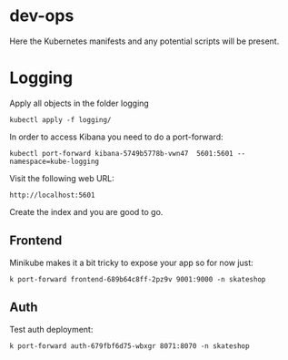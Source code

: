 # dev-ops

Here the Kubernetes manifests and any potential scripts will be present.

# Logging

Apply all objects in the folder logging

```
kubectl apply -f logging/
```

In order to access Kibana you need to do a port-forward:

```
kubectl port-forward kibana-5749b5778b-vwn47  5601:5601 --namespace=kube-logging
```

Visit the following web URL:

```
http://localhost:5601
```

Create the index and you are good to go.

## Frontend

Minikube makes it a bit tricky to expose your app so for now just:

```
k port-forward frontend-689b64c8ff-2pz9v 9001:9000 -n skateshop
```

## Auth

Test auth deployment:

```
k port-forward auth-679fbf6d75-wbxgr 8071:8070 -n skateshop
```